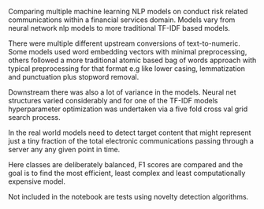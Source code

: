  
Comparing multiple machine learning NLP models on conduct risk related communications within a financial services domain.
Models vary from neural network nlp models to more traditional TF-IDF based models.  

There were multiple different upstream conversions of text-to-numeric. Some models used word embedding vectors with minimal preprocessing, others followed a more traditional atomic based bag of words approach with typical preprocessing for that format e.g  like lower casing, lemmatization and punctuation plus stopword removal.

Downstream there was also a lot of variance in the models. Neural net structures varied considerably and for one of the TF-IDF models hyperparameter optimization was undertaken via a five fold cross val grid search process.

In the real world models need to detect target content that might represent just a tiny fraction of the total electronic communications passing through a server any any given point in time. 

Here classes are deliberately balanced, F1 scores are compared and the goal is to find the most efficient, least complex and least computationally expensive model.  

Not included in the notebook are tests using novelty detection algorithms. 

